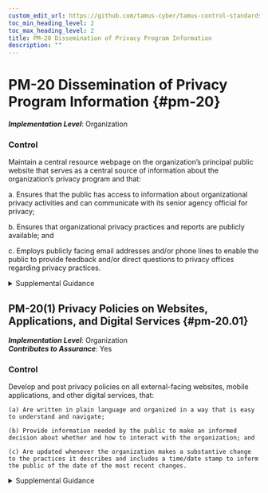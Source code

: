 ```yaml
---
custom_edit_url: https://github.com/tamus-cyber/tamus-control-standards/tree/main/content/tamus.edu/TAMUS_profile.yaml
toc_min_heading_level: 2
toc_max_heading_level: 2
title: PM-20 Dissemination of Privacy Program Information
description: ""
---
```


# PM-20 Dissemination of Privacy Program Information {#pm-20}

_**Implementation Level**_: Organization

### Control

Maintain a central resource webpage on the organization’s principal public website that serves as a central source of information about the organization’s privacy program and that:

a. Ensures that the public has access to information about organizational privacy activities and can communicate with its senior agency official for privacy;

b. Ensures that organizational privacy practices and reports are publicly available; and

c. Employs publicly facing email addresses and/or phone lines to enable the public to provide feedback and/or direct questions to privacy offices regarding privacy practices.


<details><summary>Supplemental Guidance</summary>For federal agencies, the webpage is located at www.\[agency\].gov/privacy. Federal agencies include public privacy impact assessments, system of records notices, computer matching notices and agreements, [PRIVACT](#18e71fec-c6fd-475a-925a-5d8495cf8455) exemption and implementation rules, privacy reports, privacy policies, instructions for individuals making an access or amendment request, email addresses for questions/complaints, blogs, and periodic publications.</details>


## PM-20(1) Privacy Policies on Websites, Applications, and Digital Services {#pm-20.01}

_**Implementation Level**_: Organization\
_**Contributes to Assurance**_: Yes

### Control

Develop and post privacy policies on all external-facing websites, mobile applications, and other digital services, that:

    (a) Are written in plain language and organized in a way that is easy to understand and navigate;

    (b) Provide information needed by the public to make an informed decision about whether and how to interact with the organization; and

    (c) Are updated whenever the organization makes a substantive change to the practices it describes and includes a time/date stamp to inform the public of the date of the most recent changes.


<details><summary>Supplemental Guidance</summary>Organizations post privacy policies on all external-facing websites, mobile applications, and other digital services. Organizations post a link to the relevant privacy policy on any known, major entry points to the website, application, or digital service. In addition, organizations provide a link to the privacy policy on any webpage that collects personally identifiable information. Organizations may be subject to applicable laws, executive orders, directives, regulations, or policies that require the provision of specific information to the public. Organizational personnel consult with the senior agency official for privacy and legal counsel regarding such requirements.</details>
